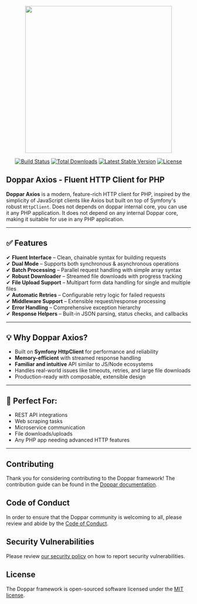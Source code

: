 <p align="center">
    <a href="https://doppar.com" target="_blank">
        <img src="https://raw.githubusercontent.com/doppar/doppar/7138fb0e72cd55256769be6947df3ac48c300700/public/logo.png" width="400">
    </a>
</p>

<p align="center">
<a href="https://github.com/doppar/axios/actions/workflows/tests.yml"><img src="https://github.com/doppar/axios/actions/workflows/tests.yml/badge.svg" alt="Build Status"></a>
<a href="https://packagist.org/packages/doppar/axios"><img src="https://img.shields.io/packagist/dt/doppar/axios" alt="Total Downloads"></a>
<a href="https://packagist.org/packages/doppar/axios"><img src="https://img.shields.io/packagist/v/doppar/axios" alt="Latest Stable Version"></a>
<a href="https://github.com/doppar/axios/blob/main/LICENSE"><img src="https://img.shields.io/github/license/doppar/axios" alt="License"></a>
</p>

## Doppar Axios - Fluent HTTP Client for PHP

**Doppar Axios** is a modern, feature-rich HTTP client for PHP, inspired by the simplicity of JavaScript clients like Axios but built on top of Symfony's robust `HttpClient`. Does not depends on doppar internal core, you can use it any PHP application. It does not depend on any internal Doppar core, making it suitable for use in any PHP application.

---

## ✅ Features

✔ **Fluent Interface** – Clean, chainable syntax for building requests  
✔ **Dual Mode** – Supports both synchronous & asynchronous operations  
✔ **Batch Processing** – Parallel request handling with simple array syntax  
✔ **Robust Downloader** – Streamed file downloads with progress tracking  
✔ **File Upload Support** – Multipart form data handling for single and multiple files  
✔ **Automatic Retries** – Configurable retry logic for failed requests  
✔ **Middleware Support** – Extensible request/response processing  
✔ **Error Handling** – Comprehensive exception hierarchy  
✔ **Response Helpers** – Built-in JSON parsing, status checks, and callbacks  

---

## 💡 Why Doppar Axios?

- Built on **Symfony HttpClient** for performance and reliability
- **Memory-efficient** with streamed response handling
- **Familiar and intuitive** API similar to JS/Node ecosystems
- Handles real-world issues like timeouts, retries, and large file downloads
- Production-ready with composable, extensible design

---

## 🧰 Perfect For:

- REST API integrations
- Web scraping tasks
- Microservice communication
- File downloads/uploads
- Any PHP app needing advanced HTTP features

---

## Contributing

Thank you for considering contributing to the Doppar framework! The contribution guide can be found in the [Doppar documentation](https://doppar.com/versions/3.x/contributions.html).

## Code of Conduct

In order to ensure that the Doppar community is welcoming to all, please review and abide by the [Code of Conduct](https://doppar.com/versions/3.x/contributions.html#code-of-conduct).

## Security Vulnerabilities

Please review [our security policy](https://github.com/doppar/framework/security/policy) on how to report security vulnerabilities.

## License

The Doppar framework is open-sourced software licensed under the [MIT license](LICENSE.md).
